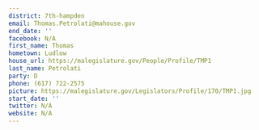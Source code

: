 ```yaml
---
district: 7th-hampden
email: Thomas.Petrolati@mahouse.gov
end_date: ''
facebook: N/A
first_name: Thomas
hometown: Ludlow
house_url: https://malegislature.gov/People/Profile/TMP1
last_name: Petrolati
party: D
phone: (617) 722-2575
picture: https://malegislature.gov/Legislators/Profile/170/TMP1.jpg
start_date: ''
twitter: N/A
website: N/A
---
```

